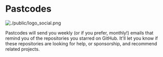 # Pastcodes

![./public/logo_social.png](Pastcodes)

Pastcodes will send you weekly (or if you prefer, monthly!) emails that remind you of the repositories you starred on GitHub. It'll let you know if these repositories are looking for help, or sponsorship, and recommend related projects.
